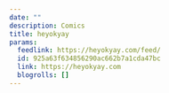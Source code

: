 ```yaml
---
date: ""
description: Comics
title: heyokyay
params:
  feedlink: https://heyokyay.com/feed/
  id: 925a63f634856290ac662b7a1cda47bc
  link: https://heyokyay.com
  blogrolls: []
---
```

